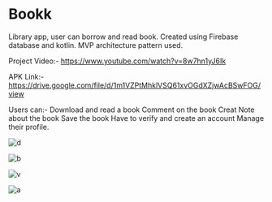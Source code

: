 # Bookk
Library app, user can borrow and read book. Created using Firebase database and kotlin.
MVP architecture pattern used.

Project Video:-
https://www.youtube.com/watch?v=8w7hn1yJ6Ik

APK Link:-
https://drive.google.com/file/d/1m1VZPtMhklVSQ61xvOGdXZjwAcBSwFOG/view


Users can:-
Download and read a book
Comment on the book
Creat Note about the book
Save the book 
Have to verify and create an account 
Manage their profile.


![d](https://user-images.githubusercontent.com/52988779/124487885-d87bf000-ddcc-11eb-93b9-405ad1efccbf.jpeg)

![b](https://user-images.githubusercontent.com/52988779/124487809-c39f5c80-ddcc-11eb-9fa2-42c5f7cb30db.jpeg)

![v](https://user-images.githubusercontent.com/52988779/124487843-cef28800-ddcc-11eb-9d80-5d7fcfef240c.jpeg)


![a](https://user-images.githubusercontent.com/52988779/124487607-8d61dd00-ddcc-11eb-9370-6fe6420c19ef.jpeg)



